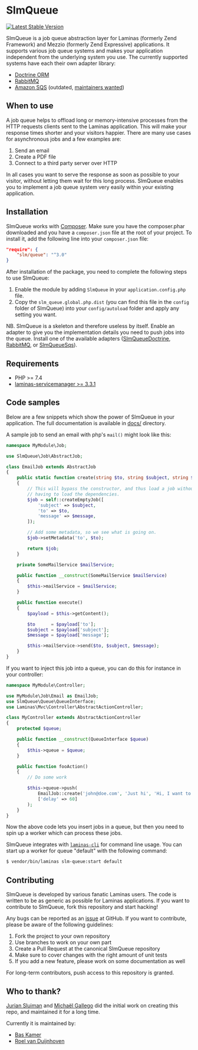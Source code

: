 SlmQueue
========

[![Latest Stable Version](https://poser.pugx.org/slm/queue/v/stable.png)](https://packagist.org/packages/slm/queue)

SlmQueue is a job queue abstraction layer for Laminas (formerly Zend Framework) and Mezzio (formerly Zend Expressive) applications. It supports various job queue systems and
makes your application independent from the underlying system you use. The currently supported systems have each their
own adapter library:

* [Doctrine ORM](https://github.com/Webador/SlmQueueDoctrine)
* [RabbitMQ](https://github.com/rnd-cosoft/slm-queue-rabbitmq)
* [Amazon SQS](https://github.com/Webador/SlmQueueSqs) (outdated, [maintainers wanted](https://github.com/Webador/SlmQueueSqs/issues/58))

When to use
-----------

A job queue helps to offload long or memory-intensive processes from the HTTP requests clients sent to the Laminas
application. This will make your response times shorter and your visitors happier. There are many use cases
for asynchronous jobs and a few examples are:

1. Send an email
2. Create a PDF file
3. Connect to a third party server over HTTP

In all cases you want to serve the response as soon as possible to your visitor, without letting them wait for this
long process. SlmQueue enables you to implement a job queue system very easily within your existing application.

Installation
------------

SlmQueue works with [Composer](http://getcomposer.org). Make sure you have the composer.phar downloaded and you have a
`composer.json` file at the root of your project. To install it, add the following line into your `composer.json` file:

```json
"require": {
    "slm/queue": "^3.0"
}
```

After installation of the package, you need to complete the following steps to use SlmQueue:

 1. Enable the module by adding `SlmQueue` in your `application.config.php` file.
 2. Copy the `slm_queue.global.php.dist` (you can find this file in the `config` folder of SlmQueue) into
your `config/autoload` folder and apply any setting you want.

NB. SlmQueue is a skeleton and therefore useless by itself. Enable an adapter to give you the implementation details
you need to push jobs into the queue. Install one of the available adapters ([SlmQueueDoctrine](https://github.com/Webador/SlmQueueDoctrine), [RabbitMQ](https://github.com/rnd-cosoft/slm-queue-rabbitmq), or [SlmQueueSqs](https://github.com/Webador/SlmQueueSqs)).

Requirements
------------
* PHP >= 7.4
* [laminas-servicemanager >= 3.3.1](https://github.com/laminas/laminas-servicemanager)


Code samples
------------
Below are a few snippets which show the power of SlmQueue in your application. The full documentation is available in
[docs/](/docs) directory.

A sample job to send an email with php's `mail()` might look like this:

```php
namespace MyModule\Job;

use SlmQueue\Job\AbstractJob;

class EmailJob extends AbstractJob
{
    public static function create(string $to, string $subject, string $message): self
    {
        // This will bypass the constructor, and thus load a job without
        // having to load the dependencies.
        $job = self::createEmptyJob([
            'subject' => $subject,
            'to' => $to,
            'message' => $message,
        ]);

        // Add some metadata, so we see what is going on.
        $job->setMetadata('to', $to);

        return $job;
    }

    private SomeMailService $mailService;

    public function __construct(SomeMailService $mailService)
    {
        $this->mailService = $mailService;
    }

    public function execute()
    {
        $payload = $this->getContent();

        $to      = $payload['to'];
        $subject = $payload['subject'];
        $message = $payload['message'];

        $this->mailService->send($to, $subject, $message);
    }
}
```

If you want to inject this job into a queue, you can do this for instance in your controller:

```php
namespace MyModule\Controller;

use MyModule\Job\Email as EmailJob;
use SlmQueue\Queue\QueueInterface;
use Laminas\Mvc\Controller\AbstractActionController;

class MyController extends AbstractActionController
{
    protected $queue;

    public function __construct(QueueInterface $queue)
    {
        $this->queue = $queue;
    }

    public function fooAction()
    {
        // Do some work

        $this->queue->push(
            EmailJob::create('john@doe.com', 'Just hi', 'Hi, I want to say hi!'),
            ['delay' => 60]
        );
    }
}
```

Now the above code lets you insert jobs in a queue, but then you need to spin up a worker which can process these jobs.

SlmQueue integrates with [`laminas-cli`](https://github.com/laminas/laminas-servicemanager) for command line usage. You can start up a worker for queue "default" with the following command:

```sh
$ vendor/bin/laminas slm-queue:start default
```

Contributing
------------

SlmQueue is developed by various fanatic Laminas users. The code is written to be as generic as possible for
Laminas applications. If you want to contribute to SlmQueue, fork this repository and start hacking!

Any bugs can be reported as an [issue](https://github.com/Webador/SlmQueue/issues) at GitHub. If you want to
contribute, please be aware of the following guidelines:

 1. Fork the project to your own repository
 2. Use branches to work on your own part
 3. Create a Pull Request at the canonical SlmQueue repository
 4. Make sure to cover changes with the right amount of unit tests
 5. If you add a new feature, please work on some documentation as well

For long-term contributors, push access to this repository is granted.

Who to thank?
-------------

[Jurian Sluiman](https://github.com/juriansluiman) and [Michaël Gallego](https://github.com/bakura10) did the initial work on creating this repo, and maintained it for a long time.

Currently it is maintained by:

* [Bas Kamer](https://github.com/basz)
* [Roel van Duijnhoven](https://github.com/roelvanduijnhoven)
